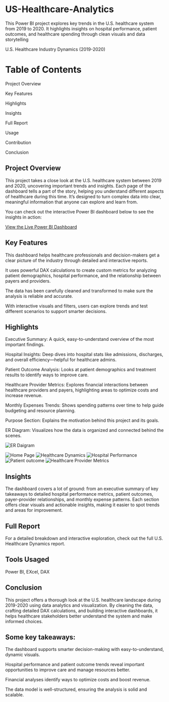 # US-Healthcare-Analytics
This Power BI project explores key trends in the U.S. healthcare system from 2019 to 2020. It highlights insights on hospital performance, patient outcomes, and healthcare spending through clean visuals and data storytelling

U.S. Healthcare Industry Dynamics (2019-2020)
# Table of Contents
Project Overview

Key Features

Highlights

Insights

Full Report

Usage

Contribution

Conclusion

## Project Overview
This project takes a close look at the U.S. healthcare system between 2019 and 2020, uncovering important trends and insights. Each page of the dashboard tells a part of the story, helping you understand different aspects of healthcare during this time. It’s designed to turn complex data into clear, meaningful information that anyone can explore and learn from.

You can check out the interactive Power BI dashboard below to see the insights in action:

[View the Live Power BI Dashboard](https://app.powerbi.com/view?r=eyJrIjoiMzEyY2IwY2YtZjBiMS00M2QzLWFiYjAtNGM0NGUxNTQ3NzdhIiwidCI6IjNlY2M1NzU2LTU5MTMtNDI1Ni1iMGYwLTgyNzYzNjUzZGQzYyJ9&pageName=ReportSection672bb73c9fa7ba72be8a)


## Key Features
This dashboard helps healthcare professionals and decision-makers get a clear picture of the industry through detailed and interactive reports.

It uses powerful DAX calculations to create custom metrics for analyzing patient demographics, hospital performance, and the relationship between payers and providers.

The data has been carefully cleaned and transformed to make sure the analysis is reliable and accurate.

With interactive visuals and filters, users can explore trends and test different scenarios to support smarter decisions.

## Highlights
Executive Summary: A quick, easy-to-understand overview of the most important findings.

Hospital Insights: Deep dives into hospital stats like admissions, discharges, and overall efficiency—helpful for healthcare admins.

Patient Outcome Analysis: Looks at patient demographics and treatment results to identify ways to improve care.

Healthcare Provider Metrics: Explores financial interactions between healthcare providers and payers, highlighting areas to optimize costs and increase revenue.

Monthly Expenses Trends: Shows spending patterns over time to help guide budgeting and resource planning.

Purpose Section: Explains the motivation behind this project and its goals.

ER Diagram: Visualizes how the data is organized and connected behind the scenes.

![ER Daigram](https://github.com/bhaskaranalytics/US-Healthcare-Analytics/blob/main/Assests/er_diagram.png)

![Home Page](https://github.com/bhaskaranalytics/US-Healthcare-Analytics/blob/main/Assests/H1.jpg)
![Healthcare  Dynamics](https://github.com/bhaskaranalytics/US-Healthcare-Analytics/blob/main/Assests/H2.jpg)
![Hospital Performance](https://github.com/bhaskaranalytics/US-Healthcare-Analytics/blob/main/Assests/H3.jpg)
![Patient outcome](https://github.com/bhaskaranalytics/US-Healthcare-Analytics/blob/main/Assests/H4.jpg)
![Healthcare Provider Metrics](https://github.com/bhaskaranalytics/US-Healthcare-Analytics/blob/main/Assests/H5.jpg)

## Insights
The dashboard covers a lot of ground: from an executive summary of key takeaways to detailed hospital performance metrics, patient outcomes, payer-provider relationships, and monthly expense patterns. Each section offers clear visuals and actionable insights, making it easier to spot trends and areas for improvement.

## Full Report
For a detailed breakdown and interactive exploration, check out the full U.S. Healthcare Dynamics report.

## Tools Usaged
   Power BI,
   EXcel,
   DAX


## Conclusion
This project offers a thorough look at the U.S. healthcare landscape during 2019-2020 using data analytics and visualization. By cleaning the data, crafting detailed DAX calculations, and building interactive dashboards, it helps healthcare stakeholders better understand the system and make informed choices.

## Some key takeaways:

The dashboard supports smarter decision-making with easy-to-understand, dynamic visuals.

Hospital performance and patient outcome trends reveal important opportunities to improve care and manage resources better.

Financial analyses identify ways to optimize costs and boost revenue.

The data model is well-structured, ensuring the analysis is solid and scalable.




